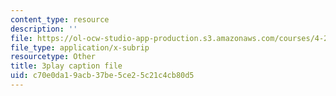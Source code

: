 ```yaml
---
content_type: resource
description: ''
file: https://ol-ocw-studio-app-production.s3.amazonaws.com/courses/4-241j-theory-of-city-form-spring-2013/c70e0da19acb37be5ce25c21c4cb80d5_wOR8XgKnWZA.srt
file_type: application/x-subrip
resourcetype: Other
title: 3play caption file
uid: c70e0da1-9acb-37be-5ce2-5c21c4cb80d5
---
```

